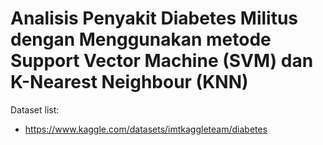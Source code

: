 # Analisis Penyakit Diabetes Militus dengan Menggunakan metode Support Vector Machine (SVM) dan K-Nearest Neighbour (KNN)

Dataset list:
- https://www.kaggle.com/datasets/imtkaggleteam/diabetes